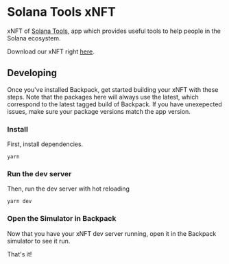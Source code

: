 # Solana Tools xNFT

xNFT of [Solana Tools](https://solanatools.vercel.app/), app which provides useful tools to help people in the Solana ecosystem.

Download our xNFT right [here](https://test.xnft.gg/app/621U7cWfav4ypS7e7uxdXcZTjTFgkeXW48sRReoFewg9).

## Developing

Once you've installed Backpack, get started building your xNFT with these steps. Note that the packages here will always use the latest, which correspond to the latest tagged build of Backpack. If you have unexepected issues, make sure your package versions match the app version.

### Install

First, install dependencies.

```
yarn
```

### Run the dev server

Then, run the dev server with hot reloading

```
yarn dev
```

### Open the Simulator in Backpack

Now that you have your xNFT dev server running, open it in the Backpack simulator to see it run.

That's it!
